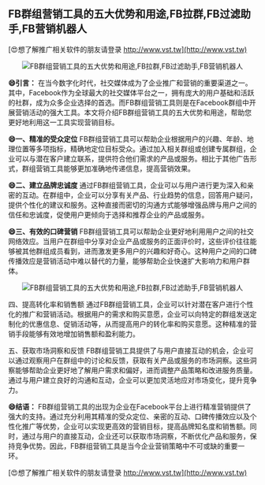 ## **FB群组营销工具的五大优势和用途,FB拉群,FB过滤助手,FB营销机器人**

[😍想了解推广相关软件的朋友请登录 http://www.vst.tw](http://www.vst.tw)

 <center><img src="https://vst.tw/MP4/tuiguang/png/4.png" alt="FB群组营销工具的五大优势和用途,FB拉群,FB过滤助手,FB营销机器人"></center>

**😄引言：**
在当今数字化时代，社交媒体成为了企业推广和营销的重要渠道之一。其中，Facebook作为全球最大的社交媒体平台之一，拥有庞大的用户基础和活跃的社群，成为众多企业选择的首选。而FB群组营销工具则是在Facebook群组中开展营销活动的强大工具。本文将介绍FB群组营销工具的五大优势和用途，帮助您更好地利用这一工具实现营销目标。

**😄一、精准的受众定位**
FB群组营销工具可以帮助企业根据用户的兴趣、年龄、地理位置等多项指标，精确地定位目标受众。通过加入相关群组或创建专属群组，企业可以与潜在客户建立联系，提供符合他们需求的产品或服务。相比于其他广告形式，群组营销工具能够更加准确地传递信息，提高营销效果。

**😄二、建立品牌忠诚度**
通过FB群组营销工具，企业可以与用户进行更为深入和亲密的互动。在群组中，企业可以分享有关产品、行业趋势的信息，回答用户疑问，提供个性化的建议和服务。这种直接而密切的沟通方式能够增强品牌与用户之间的信任和忠诚度，促使用户更倾向于选择和推荐企业的产品或服务。

**😄三、有效的口碑营销**
FB群组营销工具可以帮助企业更好地利用用户之间的社交网络效应。当用户在群组中分享对企业产品或服务的正面评价时，这些评价往往能够被其他群组成员看到，进而激发更多用户的兴趣和好奇心。这种用户之间的口碑传播效应是营销活动中难以替代的力量，能够帮助企业快速扩大影响力和用户群体。

 <center><img src="https://vst.tw/MP4/tuiguang/png/0.png" alt="FB群组营销工具的五大优势和用途,FB拉群,FB过滤助手,FB营销机器人"></center>

四、提高转化率和销售额
通过FB群组营销工具，企业可以针对潜在客户进行个性化的推广和营销活动。根据用户的需求和购买意愿，企业可以向特定的群组发送定制化的优惠信息、促销活动等，从而提高用户的转化率和购买意愿。这种精准的营销手段能够有效地增加销售额和盈利能力。

五、获取市场洞察和反馈
FB群组营销工具提供了与用户直接互动的机会，企业可以通过观察用户在群组中的讨论和反馈，获取有关产品或服务的市场洞察。这些洞察能够帮助企业更好地了解用户需求和偏好，进而调整产品策略和改进服务质量。通过与用户建立良好的沟通和互动，企业可以更加灵活地应对市场变化，提升竞争力。

**😄结语：**
FB群组营销工具的出现为企业在Facebook平台上进行精准营销提供了强大的支持。通过充分利用其精准的受众定位、亲密的互动、口碑传播效应以及个性化推广等优势，企业可以实现更高效的营销目标，提高品牌知名度和销售额。同时，通过与用户的直接互动，企业还可以获取市场洞察，不断优化产品和服务，保持竞争优势。因此，FB群组营销工具是当今企业营销策略中不可或缺的重要一环。

[😍想了解推广相关软件的朋友请登录 http://www.vst.tw](http://www.vst.tw)



